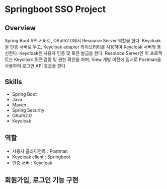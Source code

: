 # Springboot SSO Project

## Overview
Spring Boot API 서버로, OAuth2.0에서 Resource Server 역할을 한다.
Keycloak을 인증 서버로 두고, Keycloak adapter 라이브러리를 사용하여 Keycloak 서버와 통신한다.
Keycloak은 사용자 인증 및 토큰 발급을 한다.
Resource Server인 이 프로젝트는 Keycloak 토큰 검증 및 권한 확인을 하며,
View 개발 이전에 임시로 Postman을 사용하여 로그인 API 호출을 한다.

## Skills
* Spring Boot
* Java
* Maven
* Spring Security
* OAuth2.0
* Keycloak

## 역할
* 사용자 클라이언트 : Postman
* Keycloak client : Springboot
* 인증 서버 : Keycloak

## 회원가입, 로그인 기능 구현
